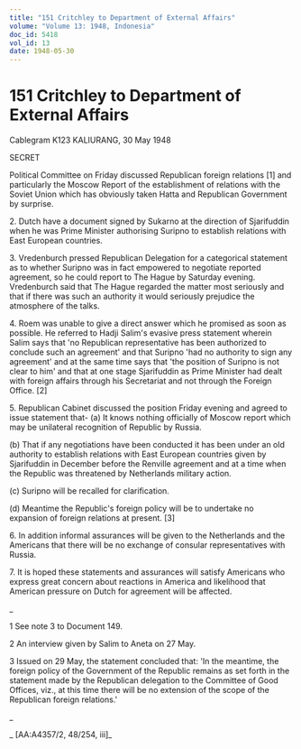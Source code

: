 ```yaml
---
title: "151 Critchley to Department of External Affairs"
volume: "Volume 13: 1948, Indonesia"
doc_id: 5418
vol_id: 13
date: 1948-05-30
---
```


# 151 Critchley to Department of External Affairs

Cablegram K123 KALIURANG, 30 May 1948

SECRET

Political Committee on Friday discussed Republican foreign relations [1] and particularly the Moscow Report of the establishment of relations with the Soviet Union which has obviously taken Hatta and Republican Government by surprise.

2\. Dutch have a document signed by Sukarno at the direction of Sjarifuddin when he was Prime Minister authorising Suripno to establish relations with East European countries.

3\. Vredenburch pressed Republican Delegation for a categorical statement as to whether Suripno was in fact empowered to negotiate reported agreement, so he could report to The Hague by Saturday evening. Vredenburch said that The Hague regarded the matter most seriously and that if there was such an authority it would seriously prejudice the atmosphere of the talks.

4\. Roem was unable to give a direct answer which he promised as soon as possible. He referred to Hadji Salim's evasive press statement wherein Salim says that 'no Republican representative has been authorized to conclude such an agreement' and that Suripno 'had no authority to sign any agreement' and at the same time says that 'the position of Suripno is not clear to him' and that at one stage Sjarifuddin as Prime Minister had dealt with foreign affairs through his Secretariat and not through the Foreign Office. [2]

5\. Republican Cabinet discussed the position Friday evening and agreed to issue statement that- (a) It knows nothing officially of Moscow report which may be unilateral recognition of Republic by Russia.

(b) That if any negotiations have been conducted it has been under an old authority to establish relations with East European countries given by Sjarifuddin in December before the Renville agreement and at a time when the Republic was threatened by Netherlands military action.

(c) Suripno will be recalled for clarification.

(d) Meantime the Republic's foreign policy will be to undertake no expansion of foreign relations at present. [3]

6\. In addition informal assurances will be given to the Netherlands and the Americans that there will be no exchange of consular representatives with Russia.

7\. It is hoped these statements and assurances will satisfy Americans who express great concern about reactions in America and likelihood that American pressure on Dutch for agreement will be affected.

_

1 See note 3 to Document 149.

2 An interview given by Salim to Aneta on 27 May.

3 Issued on 29 May, the statement concluded that: 'In the meantime, the foreign policy of the Government of the Republic remains as set forth in the statement made by the Republican delegation to the Committee of Good Offices, viz., at this time there will be no extension of the scope of the Republican foreign relations.'

_

_ [AA:A4357/2, 48/254, iii]_
